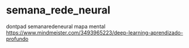 # semana_rede_neural
dontpad semanaredeneural
mapa mental
https://www.mindmeister.com/3493965223/deep-learning-aprendizado-profundo
